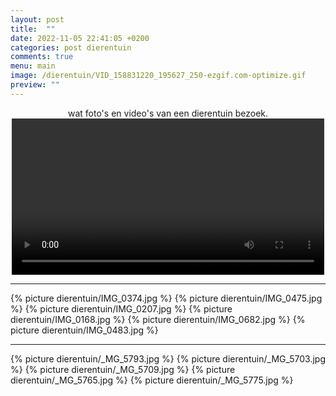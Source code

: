 ```yaml
---
layout: post
title:  ""
date: 2022-11-05 22:41:05 +0200
categories: post dierentuin
comments: true
menu: main
image: /dierentuin/VID_158831220_195627_250-ezgif.com-optimize.gif
preview: ""
---
```

<center>wat foto's en video's van een dierentuin bezoek.</center>

<center>
  <video controls preload="true" width="500">
    <source src="/assets/images/fullsize/dierentuin/VID_158831220_195627_250.mp4" type="video/mp4">
  </video>
</center>

---

{% picture dierentuin/IMG_0374.jpg %}
{% picture dierentuin/IMG_0475.jpg %}
{% picture dierentuin/IMG_0207.jpg %}
{% picture dierentuin/IMG_0168.jpg %}
{% picture dierentuin/IMG_0682.jpg %}
{% picture dierentuin/IMG_0483.jpg %}

---

{% picture dierentuin/_MG_5793.jpg %}
{% picture dierentuin/_MG_5703.jpg %}
{% picture dierentuin/_MG_5709.jpg %}
{% picture dierentuin/_MG_5765.jpg %}
{% picture dierentuin/_MG_5775.jpg %}

